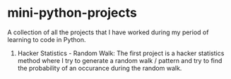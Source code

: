 # mini-python-projects
A collection of all the projects that I have worked during my period of learning to code in Python. 

1. Hacker Statistics - Random Walk:
   The first project is a hacker statistics method where I try to generate a random walk / pattern and try to find the probability of an occurance during the random walk.
